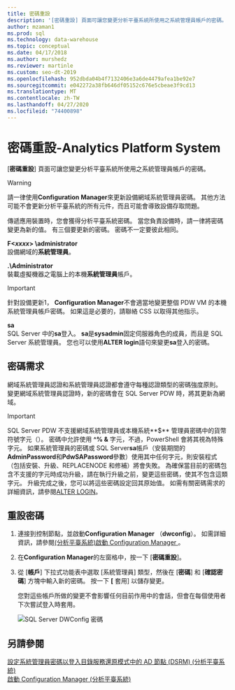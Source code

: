 ```yaml
---
title: 密碼重設
description: '[密碼重設] 頁面可讓您變更分析平臺系統所使用之系統管理員帳戶的密碼。'
author: mzaman1
ms.prod: sql
ms.technology: data-warehouse
ms.topic: conceptual
ms.date: 04/17/2018
ms.author: murshedz
ms.reviewer: martinle
ms.custom: seo-dt-2019
ms.openlocfilehash: 952dbda04b4f7132406e3a6de4479afea1be92e7
ms.sourcegitcommit: e042272a38fb646df05152c676e5cbeae3f9cd13
ms.translationtype: MT
ms.contentlocale: zh-TW
ms.lasthandoff: 04/27/2020
ms.locfileid: "74400898"
---
```

# <a name="password-reset---analytics-platform-system"></a>密碼重設-Analytics Platform System
[**密碼重設**] 頁面可讓您變更分析平臺系統所使用之系統管理員帳戶的密碼。  
  
> [!WARNING]  
> 請一律使用**Configuration Manager**來更新設備網域系統管理員密碼。 其他方法可能不會更新分析平臺系統的所有元件，而且可能會導致設備存取問題。  
  
傳遞應用裝置時，您會獲得分析平臺系統密碼。 當您負責設備時，請一律將密碼變更為新的值。 有三個要更新的密碼。 密碼不一定要彼此相同。  
  
**F<*xxxx*> \administrator**  
設備網域的**系統管理員**。  
  
**.\Administrator**  
裝載虛擬機器之電腦上的本機**系統管理員**帳戶。  
  
> [!IMPORTANT]  
> 針對設備更新1， **Configuration Manager**不會適當地變更整個 PDW VM 的本機系統管理員帳戶密碼。 如果這是必要的，請聯絡 CSS 以取得其他指示。  
  
**sa**  
SQL Server 中的**sa**登入。 **sa**是**sysadmin**固定伺服器角色的成員，而且是 SQL Server 系統管理員。 您也可以使用**ALTER login**語句來變更**sa**登入的密碼。  
  
## <a name="password-requirements"></a>密碼需求  
網域系統管理員認證和系統管理員認證都會遵守每種認證類型的密碼強度原則。 變更網域系統管理員認證時，新的密碼會在 SQL Server PDW 時，將其更新為網域。  
  
> [!IMPORTANT]  
> SQL Server PDW 不支援網域系統管理員或本機系統**$** 管理員密碼中的貨幣符號字元（）。 密碼中允許使用 **^% &** 字元，不過，PowerShell 會將其視為特殊字元。 如果系統管理員的密碼或 SQL Server**sa**帳戶（安裝期間的**AdminPassword**和**PdwSAPassword**參數）使用其中任何字元，則安裝程式（包括安裝、升級、REPLACENODE 和修補）將會失敗。 為確保當目前的密碼包含不支援的字元時成功升級，請在執行升級之前，變更這些密碼，使其不包含這類字元。 升級完成之後，您可以將這些密碼設定回其原始值。 如需有關密碼需求的詳細資訊，請參閱[ALTER LOGIN](../t-sql/statements/alter-login-transact-sql.md)。  
  
## <a name="to-reset-a-password"></a>重設密碼  
  
1.  連接到控制節點，並啟動**Configuration Manager** （**dwconfig**）。 如需詳細資訊，請參閱[&#40;分析平臺系統&#41;啟動 Configuration Manager ](launch-the-configuration-manager.md)。  
  
2.  在**Configuration Manager**的左窗格中，按一下 [**密碼重設**]。  
  
3.  從 [**帳戶**] 下拉式功能表中選取 [系統管理員] 類型，然後在 [**密碼**] 和 [**確認密碼**] 方塊中輸入新的密碼。 按一下 **[** 套用] 以儲存變更。  
  
    您對這些帳戶所做的變更不會影響任何目前作用中的會話，但會在每個使用者下次嘗試登入時套用。  
  
    ![SQL Server DWConfig 密碼](./media/password-reset/SQL_Server_PDW_DWConfig_TopPW.png "SQL_Server_PDW_DWConfig_TopPW")  
  
## <a name="see-also"></a>另請參閱  
[設定系統管理員密碼以登入目錄服務還原模式中的 AD 節點 &#40;DSRM&#41; &#40;分析平臺系統&#41;](set-admin-password-for-logging-on-to-ad-nodes-in-directory-services-restore-mode.md)  
[啟動 Configuration Manager &#40;分析平臺系統&#41;](launch-the-configuration-manager.md)  
  
